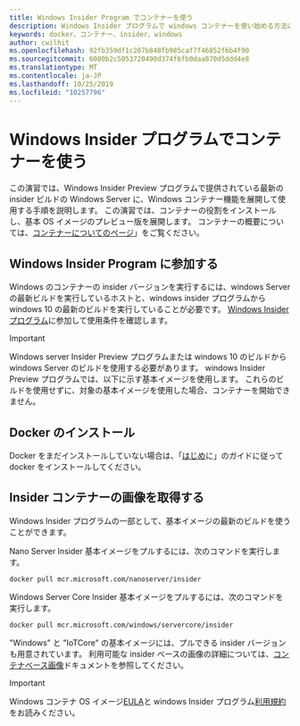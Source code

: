 ```yaml
---
title: Windows Insider Program でコンテナーを使う
description: Windows Insider プログラムで windows コンテナーを使い始める方法について説明します。
keywords: docker、コンテナー、insider、windows
author: cwilhit
ms.openlocfilehash: 92fb359df1c207b848fb985caf7f46852f6b4f90
ms.sourcegitcommit: 6080b2c5053720490d374f6fb0daa870d5ddd4e8
ms.translationtype: MT
ms.contentlocale: ja-JP
ms.lasthandoff: 10/25/2019
ms.locfileid: "10257796"
---
```

# <a name="use-containers-with-the-windows-insider-program"></a>Windows Insider プログラムでコンテナーを使う

この演習では、Windows Insider Preview プログラムで提供されている最新の insider ビルドの Windows Server に、Windows コンテナー機能を展開して使用する手順を説明します。 この演習では、コンテナーの役割をインストールし、基本 OS イメージのプレビュー版を展開します。 コンテナーの概要については、[コンテナーについてのページ](../about/index.md)」をご覧ください。

## <a name="join-the-windows-insider-program"></a>Windows Insider Program に参加する

Windows のコンテナーの insider バージョンを実行するには、windows Server の最新ビルドを実行しているホストと、windows insider プログラムから windows 10 の最新のビルドを実行していることが必要です。 [Windows Insider プログラム](https://insider.windows.com/GettingStarted)に参加して使用条件を確認します。

> [!IMPORTANT]
> Windows server Insider Preview プログラムまたは windows 10 のビルドから windows Server のビルドを使用する必要があります。 windows Insider Preview プログラムでは、以下に示す基本イメージを使用します。 これらのビルドを使用せずに、対象の基本イメージを使用した場合、コンテナーを開始できません。

## <a name="install-docker"></a>Docker のインストール

Docker をまだインストールしていない場合は、「[はじめ](../quick-start/set-up-environment.md)に」のガイドに従って docker をインストールしてください。

## <a name="pull-an-insider-container-image"></a>Insider コンテナーの画像を取得する

Windows Insider プログラムの一部として、基本イメージの最新のビルドを使うことができます。

Nano Server Insider 基本イメージをプルするには、次のコマンドを実行します。

```console
docker pull mcr.microsoft.com/nanoserver/insider
```

Windows Server Core Insider 基本イメージをプルするには、次のコマンドを実行します。

```console
docker pull mcr.microsoft.com/windows/servercore/insider
```

"Windows" と "IoTCore" の基本イメージには、プルできる insider バージョンも用意されています。 利用可能な insider ベースの画像の詳細については、[コンテナベース画像](../manage-containers/container-base-images.md)ドキュメントを参照してください。

> [!IMPORTANT]
> Windows コンテナ OS イメージ[EULA](../images-eula.md )と windows Insider プログラム[利用規約](https://www.microsoft.com/software-download/windowsinsiderpreviewserver)をお読みください。
